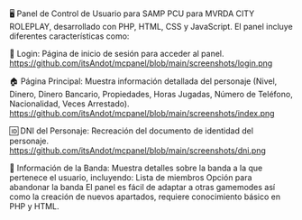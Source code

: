 🖥️ Panel de Control de Usuario para SAMP
PCU para MVRDA CITY ROLEPLAY, desarrollado con PHP, HTML, CSS y JavaScript. El panel incluye diferentes características como:

🔐 Login: Página de inicio de sesión para acceder al panel.
https://github.com/itsAndot/mcpanel/blob/main/screenshots/login.png

🏠 Página Principal: Muestra información detallada del personaje (Nivel, Dinero, Dinero Bancario, Propiedades, Horas Jugadas, Número de Teléfono, Nacionalidad, Veces Arrestado).
https://github.com/itsAndot/mcpanel/blob/main/screenshots/index.png


🆔 DNI del Personaje: Recreación del documento de identidad del personaje.
https://github.com/itsAndot/mcpanel/blob/main/screenshots/dni.png

👥 Información de la Banda: Muestra detalles sobre la banda a la que pertenece el usuario, incluyendo:
Lista de miembros
Opción para abandonar la banda
El panel es fácil de adaptar a otras gamemodes así como la creación de nuevos apartados, requiere conocimiento básico en PHP y HTML.
